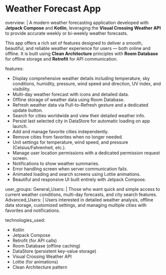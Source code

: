 # Weather Forecast App

overview: |
  A modern weather forecasting application developed with **Jetpack Compose** and **Kotlin**, leveraging the **Visual Crossing Weather API** to provide accurate weekly or bi-weekly weather forecasts.

  This app offers a rich set of features designed to deliver a smooth, beautiful, and reliable weather experience for users — both online and offline. It is built using **Clean Architecture** principles with **Room Database** for offline storage and **Retrofit** for API communication.

features:
  - Display comprehensive weather details including temperature, sky conditions, humidity, pressure, wind speed and direction, UV index, and visibility.
  - Multi-day weather forecast with icons and detailed data.
  - Offline storage of weather data using Room Database.
  - Refresh weather data via Pull-to-Refresh gesture and a dedicated update button.
  - Search for cities worldwide and view their detailed weather info.
  - Persist last selected city in DataStore for automatic loading on app launch.
  - Add and manage favorite cities independently.
  - Remove cities from favorites when no longer needed.
  - Unit settings for temperature, wind speed, and pressure (Celsius/Fahrenheit, etc.).
  - Manage user location permissions with a dedicated permission request screen.
  - Notifications to show weather summaries.
  - Error handling screen when server communication fails.
  - Animated loading and search screens using Lottie animations.
  - Beautiful and responsive UI built entirely with Jetpack Compose.

user_groups:
  General_Users: |
    Those who want quick and simple access to current weather conditions, multi-day forecasts, and city search features.
  Advanced_Users: |
    Users interested in detailed weather analysis, offline data storage, customized settings, and managing multiple cities with favorites and notifications.

technologies_used:
  - Kotlin
  - Jetpack Compose
  - Retrofit (for API calls)
  - Room Database (offline caching)
  - DataStore (persistent key-value storage)
  - Visual Crossing Weather API
  - Lottie (for animations)
  - Clean Architecture pattern
